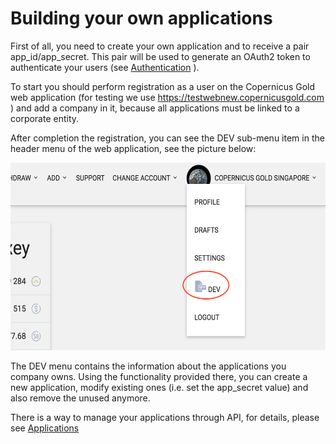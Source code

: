 # Building your own applications

First of all, you need to create your own application and to receive a pair app\_id/app\_secret. This pair will be used
to generate an OAuth2 token to authenticate your users (see [Authentication](../authentication.md) ).

To start you should perform registration as a user on the Copernicus Gold web application 
(for testing we use https://testwebnew.copernicusgold.com ) and add a company in it, because all applications
must be linked to a corporate entity.

After completion the registration, you can see the DEV sub-menu item in the header menu of the web application, see the picture below:

<img src="./dev.png" width=700 height=300 />

The DEV menu contains the information about the applications you company owns. Using the functionality provided there,
you can create a new application, modify existing ones (i.e. set the app_secret value) and also remove the unused anymore.

There is a way to manage your applications through API, for details, please see [Applications](./applications.md)

